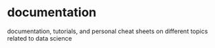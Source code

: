# documentation
documentation, tutorials, and personal cheat sheets on different topics related to data science
